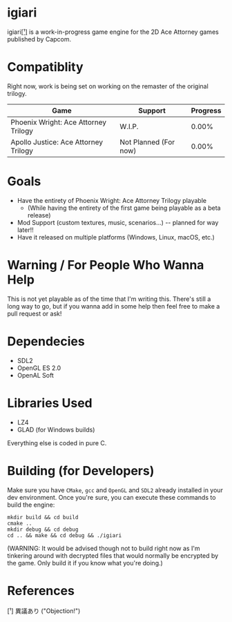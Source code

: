 # igiari
igiari[[¹]](#1) is a work-in-progress game engine for the 2D Ace Attorney games published by Capcom.

# Compatiblity
Right now, work is being set on working on the remaster of the original trilogy.

| Game                                      | Support               | Progress  |
| ---                                       | ---                   | ---       |
| Phoenix Wright: Ace Attorney Trilogy      | W.I.P.                | 0.00%     |
| Apollo Justice: Ace Attorney Trilogy      | Not Planned (For now) | 0.00%     |

# Goals

- Have the entirety of Phoenix Wright: Ace Attorney Trilogy playable
	- (While having the entirety of the first game being playable as a beta release)
- Mod Support (custom textures, music, scenarios...) -- planned for way later!!
- Have it released on multiple platforms (Windows, Linux, macOS, etc.)

# Warning / For People Who Wanna Help
This is not yet playable as of the time that I'm writing this. There's still a long way to go, but if you wanna add in some help then feel free to make a pull request or ask!

# Dependecies
- SDL2
- OpenGL ES 2.0
- OpenAL Soft

# Libraries Used
- LZ4
- GLAD (for Windows builds)

Everything else is coded in pure C.

# Building (for Developers)
Make sure you have `CMake`, `gcc` and `OpenGL` and `SDL2` already installed in your dev environment.
Once you're sure, you can execute these commands to build the engine:
```
mkdir build && cd build
cmake ..
mkdir debug && cd debug
cd .. && make && cd debug && ./igiari
```
(WARNING: It would be advised though not to build right now as I'm tinkering around with decrypted files that would normally be encrypted by the game. Only build it if you know what you're doing.)

# References
<a id="1">[¹]</a> 異議あり ("Objection!")
